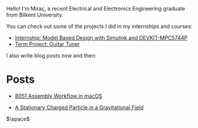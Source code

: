 
Hello! I'm Miraç, a recent Electrical and Electronics Engineering graduate from Bilkent University.

You can check out some of the projects I did in my internships and courses:

- [Internship: Model Based Design with Simulink and DEVKIT-MPC5744P](posts\model-based-design\model-based-design.html)
- [Term Project: Guitar Tuner](posts\guitar-tuner-term-project\guitar-tuner-term-project.html)

I also write blog posts now and then:

# Posts

- [8051 Assembly Workflow in macOS](posts\8051-assembly-workflow-in-macos\8051-assembly-workflow-in-macos.html)

- [A Stationary Charged Particle in a Gravitational Field](posts\a-stationary-charged-particle-in-a-gravitational-field\a-stationary-charged-particle-in-a-gravitational-field.html)


<!-- trick it into loading katex so i can use the fonts here as well. -->
$\space$